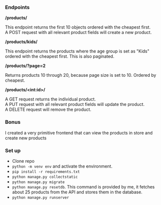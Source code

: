 ### Endpoints

**/products/**

This endpoint returns the first 10 objects ordered with the cheapest first.<br>
A POST request with all relevant product fields will create a new product.

**/products/kids/**

This endpoint returns the products where the age group is set as "Kids" ordered with the cheapest first. This is also paginated.

**/products/?page=2**

Returns products 10 through 20, because page size is set to 10. Ordered by cheapest.

**/products/\<int:id>/**

A GET request returns the individual product.<br>
A PUT request with all relevant product fields will update the product.<br>
A DELETE request will remove the product.

### Bonus

I created a very primitive frontend that can view the products in store and create new products

### Set up

- Clone repo
- `python -m venv env` and activate the environment.
- `pip install -r requirements.txt`
- `python manage.py collectstatic`
- `python manage.py migrate`
- `python manage.py resetdb`. This command is provided by me, it fetches about 25 products from the API and stores them in the database.
- `python manage.py runserver`
